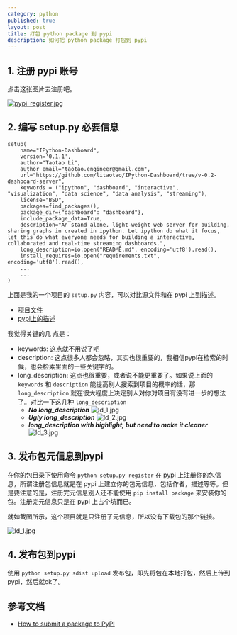 ```yaml
---
category: python
published: true
layout: post
title: 打包 python package 到 pypi    
description: 如何把 python package 打包到 pypi
--- 
```




## 
## 1. 注册 pypi 账号  

点击这张图片去注册吧。

[![pypi_register.jpg](../images/pypi_register.jpg)](https://pypi.python.org/pypi)


## 2. 编写 setup.py 必要信息 


```
setup(
    name="IPython-Dashboard",
    version='0.1.1',
    author="Taotao Li",
    author_email="taotao.engineer@gmail.com",
    url="https://github.com/litaotao/IPython-Dashboard/tree/v-0.2-dashboard-server",
    keywords = ("ipython", "dashboard", "interactive", "visualization", "data science", "data analysis", "streaming"),
    license="BSD",
    packages=find_packages(),
    package_dir={"dashboard": "dashboard"},
    include_package_data=True,
    description="An stand alone, light-weight web server for building, sharing graphs in created in ipython. Let ipython do what it focus, let this do what everyone needs for building a interactive, collaborated and real-time streaming dashboards.",
    long_description=io.open("README.md", encoding='utf8').read(),
    install_requires=io.open("requirements.txt", encoding='utf8').read(),
    ...
    ...
)
```


上面是我的一个项目的 `setup.py` 内容，可以对比源文件和在 pypi 上到描述。

- [项目文件](https://github.com/litaotao/IPython-Dashboard/blob/master/setup.py)
- [pypi上的描述](https://pypi.python.org/pypi/IPython-Dashboard)

我觉得关键的几 点是： 

- keywords: 这点就不用说了吧
- description: 这点很多人都会忽略，其实也很重要的，我相信pypi在检索的时候，也会检索里面的一些关键字的。
- long_description: 这点也很重要，或者说不能更重要了。如果说上面的 `keywords` 和 `description` 能提高别人搜索到项目的概率的话，那 `long_description` 就在很大程度上决定别人对你对项目有没有进一步的想法了。对比一下这几种 `long_description` 
    - ***No long_description***
![ld_1.jpg](../images/ld_1.jpg)
    - ***Ugly long_description***
![ld_2.jpg](../images/ld_2.jpg)
    - ***long_description with highlight, but need to make it cleaner***
![ld_3.jpg](../images/ld_3.jpg)

## 3. 发布包元信息到pypi

在你的包目录下使用命令 `python setup.py register` 在 pypi 上注册你的包信息，所谓注册包信息就是在 pypi 上建立你的包元信息，包括作者，描述等等。但是要注意的是，注册完元信息别人还不能使用 `pip install package` 来安装你的包。注册完元信息只是在 pypi 上占个坑而已。

就如截图所示，这个项目就是只注册了元信息，所以没有下载包的那个链接。

![ld_1.jpg](../images/ld_1.jpg)

## 4. 发布包到pypi

使用 `python setup.py sdist upload` 发布包，即先将包在本地打包，然后上传到pypi，然后就ok了。




## 参考文档

- [How to submit a package to PyPI](http://peterdowns.com/posts/first-time-with-pypi.html)



